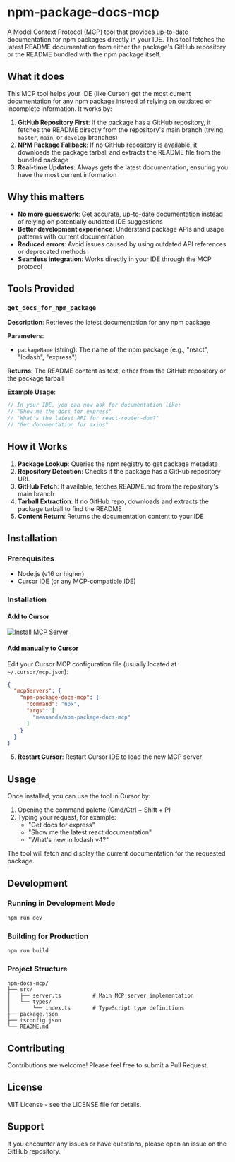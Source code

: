 # npm-package-docs-mcp

A Model Context Protocol (MCP) tool that provides up-to-date documentation for npm packages directly in your IDE. This tool fetches the latest README documentation from either the package's GitHub repository or the README bundled with the npm package itself.

## What it does

This MCP tool helps your IDE (like Cursor) get the most current documentation for any npm package instead of relying on outdated or incomplete information. It works by:

1. **GitHub Repository First**: If the package has a GitHub repository, it fetches the README directly from the repository's main branch (trying `master`, `main`, or `develop` branches)
2. **NPM Package Fallback**: If no GitHub repository is available, it downloads the package tarball and extracts the README file from the bundled package
3. **Real-time Updates**: Always gets the latest documentation, ensuring you have the most current information

## Why this matters

- **No more guesswork**: Get accurate, up-to-date documentation instead of relying on potentially outdated IDE suggestions
- **Better development experience**: Understand package APIs and usage patterns with current documentation
- **Reduced errors**: Avoid issues caused by using outdated API references or deprecated methods
- **Seamless integration**: Works directly in your IDE through the MCP protocol

## Tools Provided

### `get_docs_for_npm_package`

**Description**: Retrieves the latest documentation for any npm package

**Parameters**:
- `packageName` (string): The name of the npm package (e.g., "react", "lodash", "express")

**Returns**: The README content as text, either from the GitHub repository or the package tarball

**Example Usage**:
```typescript
// In your IDE, you can now ask for documentation like:
// "Show me the docs for express"
// "What's the latest API for react-router-dom?"
// "Get documentation for axios"
```

## How it Works

1. **Package Lookup**: Queries the npm registry to get package metadata
2. **Repository Detection**: Checks if the package has a GitHub repository URL
3. **GitHub Fetch**: If available, fetches README.md from the repository's main branch
4. **Tarball Extraction**: If no GitHub repo, downloads and extracts the package tarball to find the README
5. **Content Return**: Returns the documentation content to your IDE

## Installation

### Prerequisites

- Node.js (v16 or higher)
- Cursor IDE (or any MCP-compatible IDE)

### Installation

#### Add to Cursor

[![Install MCP Server](https://cursor.com/deeplink/mcp-install-dark.svg)](https://cursor.com/en/install-mcp?name=npm-package-docs-mcp&config=eyJjb21tYW5kIjoibnB4IG1lYW5hbmRzL25wbS1wYWNrYWdlLWRvY3MtbWNwIn0%3D)

#### Add manually to Cursor

   Edit your Cursor MCP configuration file (usually located at `~/.cursor/mcp.json`):

   ```json
   {
     "mcpServers": {
       "npm-package-docs-mcp": {
         "command": "npx",
         "args": [
           "meanands/npm-package-docs-mcp"
         ]
       }
     }
   }
   ```

5. **Restart Cursor**: Restart Cursor IDE to load the new MCP server

## Usage

Once installed, you can use the tool in Cursor by:

1. Opening the command palette (Cmd/Ctrl + Shift + P)
2. Typing your request, for example:
   - "Get docs for express"
   - "Show me the latest react documentation"
   - "What's new in lodash v4?"

The tool will fetch and display the current documentation for the requested package.

## Development

### Running in Development Mode

```bash
npm run dev
```

### Building for Production

```bash
npm run build
```

### Project Structure

```
npm-docs-mcp/
├── src/
│   ├── server.ts          # Main MCP server implementation
│   └── types/
│       └── index.ts       # TypeScript type definitions
├── package.json
├── tsconfig.json
└── README.md
```

## Contributing

Contributions are welcome! Please feel free to submit a Pull Request.

## License

MIT License - see the LICENSE file for details.

## Support

If you encounter any issues or have questions, please open an issue on the GitHub repository.
